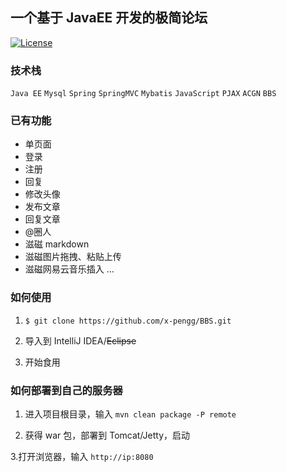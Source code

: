 ## 一个基于 JavaEE 开发的极简论坛

[![License](http://img.shields.io/badge/license-MIT-brightgreen.svg)](http://opensource.org/licenses/MIT)


### 技术栈

`Java EE`  `Mysql`  `Spring` `SpringMVC`  `Mybatis`  `JavaScript` `PJAX`
`ACGN`  `BBS`


### 已有功能


- 单页面
- 登录
- 注册
- 回复
- 修改头像
- 发布文章
- 回复文章
- @圈人
- 滋磁 markdown
- 滋磁图片拖拽、粘贴上传
- 滋磁网易云音乐插入
...


### 如何使用

1. `$ git clone https://github.com/x-pengg/BBS.git`

2. 导入到 IntelliJ IDEA/~~Eclipse~~

3. 开始食用


### 如何部署到自己的服务器

1. 进入项目根目录，输入 `mvn clean package -P remote`

2. 获得 war 包，部署到 Tomcat/Jetty，启动

3.打开浏览器，输入 `http://ip:8080`

